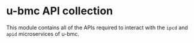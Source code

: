 # u-bmc API collection

This module contains all of the APIs required to interact with the `ipcd` and `apid` microservices of u-bmc.
